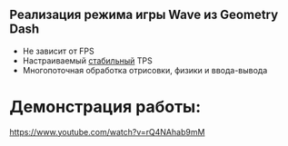 ## Реализация режима игры Wave из Geometry Dash
* Не зависит от FPS
* Настраиваемый <u>стабильный</u> TPS
* Многопоточная обработка отрисовки, физики и ввода-вывода
# Демонстрация работы:
https://www.youtube.com/watch?v=rQ4NAhab9mM
